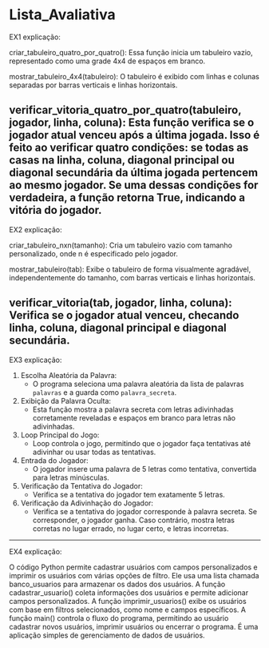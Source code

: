 # Lista_Avaliativa

EX1 explicação:

criar_tabuleiro_quatro_por_quatro(): Essa função inicia um tabuleiro vazio, representado como uma grade 4x4 de espaços em branco.

mostrar_tabuleiro_4x4(tabuleiro): O tabuleiro é exibido com linhas e colunas separadas por barras verticais e linhas horizontais.

verificar_vitoria_quatro_por_quatro(tabuleiro, jogador, linha, coluna): Esta função verifica se o jogador atual venceu após a última jogada. Isso é feito ao verificar quatro condições: se todas as casas na linha, coluna, diagonal principal ou diagonal secundária da última jogada pertencem ao mesmo jogador. Se uma dessas condições for verdadeira, a função retorna True, indicando a vitória do jogador.
---------------
EX2 explicação: 

criar_tabuleiro_nxn(tamanho): Cria um tabuleiro vazio com tamanho personalizado, onde n é especificado pelo jogador.

mostrar_tabuleiro(tab): Exibe o tabuleiro de forma visualmente agradável, independentemente do tamanho, com barras verticais e linhas horizontais.

verificar_vitoria(tab, jogador, linha, coluna): Verifica se o jogador atual venceu, checando linha, coluna, diagonal principal e diagonal secundária.
---------------
EX3 explicação:

1. Escolha Aleatória da Palavra:
   - O programa seleciona uma palavra aleatória da lista de palavras `palavras` e a guarda como `palavra_secreta`.
2. Exibição da Palavra Oculta:
   - Esta função mostra a palavra secreta com letras adivinhadas corretamente reveladas e espaços em branco para letras não adivinhadas.
3. Loop Principal do Jogo:
   - Loop controla o jogo, permitindo que o jogador faça tentativas até adivinhar ou usar todas as tentativas.
4. Entrada do Jogador:
   - O jogador insere uma palavra de 5 letras como tentativa, convertida para letras minúsculas.
5. Verificação da Tentativa do Jogador:
   - Verifica se a tentativa do jogador tem exatamente 5 letras.
6. Verificação da Adivinhação do Jogador:
   - Verifica se a tentativa do jogador corresponde à palavra secreta. Se corresponder, o jogador ganha. Caso contrário, mostra letras corretas no lugar errado, no lugar certo, e letras incorretas.
---------------
EX4 explicação:

O código Python permite cadastrar usuários com campos personalizados e imprimir os usuários com várias opções de filtro. Ele usa uma lista chamada banco_usuarios para armazenar os dados dos usuários. 
A função cadastrar_usuario() coleta informações dos usuários e permite adicionar campos personalizados. 
A função imprimir_usuarios() exibe os usuários com base em filtros selecionados, como nome e campos específicos. 
A função main() controla o fluxo do programa, permitindo ao usuário cadastrar novos usuários, imprimir usuários ou encerrar o programa. É uma aplicação simples de gerenciamento de dados de usuários.





